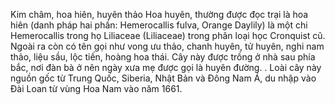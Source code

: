 Kim châm, hoa hiên, huyên thảo
Hoa huyên, thường được đọc trại là hoa hiên (danh pháp hai phần: Hemerocallis fulva, Orange Daylily) là một chi Hemerocallis trong họ Liliaceae (Liliaceae) trong phân loại học Cronquist cũ. Ngoài ra còn có tên gọi như vong ưu thảo, chanh huyên, tử huyên, nghi nam thảo, liệu sầu, lộc tiến, hoàng hoa thái. Cây này được trồng ở nhà sau phía bắc, nơi đàn bà ở nên ngày xưa mẹ được gọi là huyên đường. . Loài cây này nguồn gốc từ Trung Quốc, Siberia, Nhật Bản và Đông Nam Á, du nhập vào Đài Loan từ vùng Hoa Nam vào năm 1661.